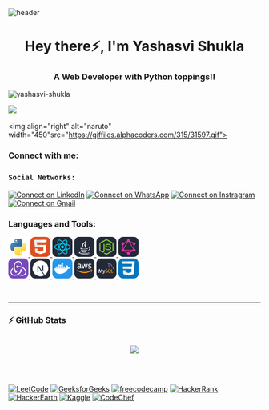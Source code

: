 <img alt="header" src="https://github.com/user-attachments/assets/912d37ed-4ff5-4d92-86ca-6c36b70d752e">

<h1 align="center">Hey there⚡, I'm Yashasvi Shukla</h1>
<h3 align="center">A Web Developer with Python toppings!!</h3>

<p align="left"> <img src="https://komarev.com/ghpvc/?username=yyyashasviiiii&label=Profile%20views&color=0e75b6&style=flat" alt="yashasvi-shukla" /> </p>

![](https://github-trophies.vercel.app/?username=yyyashasviiiii)

<img align="right" alt="naruto" width="450"src="https://giffiles.alphacoders.com/315/31597.gif">
<br>
<h3 align="left">Connect with me:</h3>


### `Social Networks:`<br>
[![Connect on LinkedIn](https://img.shields.io/badge/-Linkedin-0e76a8?style=flat&amp;labelColor=white&amp;logo=linkedin&amp;logoColor=0e76a8)](https://www.linkedin.com/in/yashasvi-shukla-4b09041a8/)
[![Connect on WhatsApp](https://img.shields.io/badge/-WhatsApp-darkgreen?style=flat&amp;labelColor=white&amp;logo=whatsapp&amp;logoColor=darkgreen)](https://wa.me/9773548452)
[![Connect on Instragram](https://img.shields.io/badge/-Instagram-f3013b?style=flat&amp;labelColor=white&amp;logo=instagram&amp;logoColor=e84393)](https://www.instagram.com/yyyashasviiiii/)
[![Connect on Gmail](https://img.shields.io/badge/-Gmail-c0392b?style=flat&amp;labelColor=white&amp;logo=gmail&amp;logoColor=c0392b)](mailto:yashasvigot@gmail.com)


<h3 align="left">Languages and Tools:</h3>
<p align="left"> 
    <a href="https://www.python.org" target="_blank"> <img src="https://raw.githubusercontent.com/devicons/devicon/master/icons/python/python-original.svg" alt="python" width="40" height="40"/> </a> 
    <a href="https://html.com/tags/" target="_blank"> <img src="https://github.com/tandpfun/skill-icons/blob/main/icons/HTML.svg" alt="html" width="40" height="40"/> </a> 
    <a href="https://react.dev/blog/2023/03/16/introducing-react-dev" target="_blank"> <img src="https://github.com/tandpfun/skill-icons/blob/main/icons/React-Dark.svg" alt="c" width="40" height="40"/> </a>
    <a href="https://www.java.com/en/download/help/whatis_java.html" target="_blank"> <img src="https://github.com/tandpfun/skill-icons/blob/main/icons/Java-Dark.svg" alt="css3" width="40" height="40"/> </a> 
    <a href="https://nodejs.org/en/learn/getting-started/introduction-to-nodejs" target="_blank"> <img src="https://github.com/tandpfun/skill-icons/blob/main/icons/NodeJS-Dark.svg" alt="html5" width="40" height="40"/> </a> 
    <a href="[https](https://graphql.org/graphql-js/)" target="_blank"> <img src="https://github.com/tandpfun/skill-icons/blob/main/icons/GraphQL-Dark.svg" alt="javascript" width="40" height="40"/> </a> 
    <br>
    <a href="https://redux.js.org/tutorials/fundamentals/part-1-overview" target="_blank"> <img src="https://github.com/tandpfun/skill-icons/blob/main/icons/Redux.svg" alt="linux" width="40" height="40"/> </a> 
    <a href="https://nextjs.org" target="_blank"> <img src="https://github.com/tandpfun/skill-icons/blob/main/icons/NextJS-Dark.svg" alt="mysql" width="40" height="40"/> </a> 
    <a href="https://www.docker.com" target="_blank"> <img src="https://github.com/tandpfun/skill-icons/blob/main/icons/Docker.svg" alt="mysql" width="40" height="40"/> </a> 
    <a href="https://en.wikipedia.org/wiki/Amazon_Web_Services" target="_blank"> <img src="https://github.com/tandpfun/skill-icons/blob/main/icons/AWS-Dark.svg" alt="mysql" width="40" height="40"/> </a> 
    <a href="https://www.mysql.com/" target="_blank"> <img src="https://github.com/tandpfun/skill-icons/blob/main/icons/MySQL-Dark.svg" alt="mysql" width="40" height="40"/> </a> 
    <a href="https://www.w3schools.com/css/" target="_blank"> <img src="https://github.com/tandpfun/skill-icons/blob/main/icons/CSS.svg" alt="html" width="40" height="40"/> </a> 

</p><br>

<hr>

### :zap: GitHub Stats
<p align="center">
    <br>
<!--     <img align="center" width="55%" src="https://github-readme-streak-stats.herokuapp.com/?user=yyyashasviiiii&theme=radical&custom_title=streak-stats&hide_border=true&layout=compact" /><br><br> -->
    <img align="center" width="75%" src="https://github-profile-summary-cards.vercel.app/api/cards/profile-details?username=yyyashasviiiii&theme=radical" />
  </a>
</p><br><br>


[![LeetCode](https://img.shields.io/badge/-LeetCode-orange?style=flat&amp;labelColor=black&amp;logo=leetcode&amp;logoColor=orange)](https://leetcode.com/u/yyyashasviiiii/)
[![GeeksforGeeks](https://img.shields.io/badge/-GeeksforGeeks-darkgreen?style=flat&amp;labelColor=white&amp;logo=geeksforgeeks&amp;logoColor=darkgreen)](www.bjp.org)
[![freecodecamp](https://img.shields.io/badge/-freecodecamp-blue?style=flat&amp;labelColor=white&amp;logo=freecodecamp&amp;logoColor=blue)](https://www.freecodecamp.org/yashasvi_shukla)
[![HackerRank](https://img.shields.io/badge/-HackerRank-green?style=flat&amp;labelColor=white&amp;logo=hackerrank&amp;logoColor=green)](https://www.hackerrank.com/yashasvigot)
[![HackerEarth](https://img.shields.io/badge/-HackerEarth-650458?style=flat&amp;labelColor=white&amp;logo=hackerearth&amp;logoColor=650458)](https://www.hackerearth.com/@yashasvi97)
[![Kaggle](https://img.shields.io/badge/-Kaggle-blue?style=flat&amp;labelColor=white&amp;logo=kaggle&amp;logoColor=blue)](https://www.kaggle.com/yashasvishukla69)
[![CodeChef](https://img.shields.io/badge/-CodeChef-brown?style=flat&amp;labelColor=white&amp;logo=codechef&amp;logoColor=brown)](https://www.codechef.com/users/yashasvi69)
